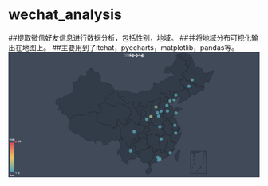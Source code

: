 # wechat_analysis
##提取微信好友信息进行数据分析，包括性别，地域。
##并将地域分布可视化输出在地图上。
##主要用到了itchat，pyecharts，matplotlib，pandas等。
![结果](https://github.com/326583342/wechat_analysis/blob/master/wechat.jpg)
